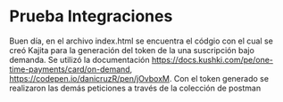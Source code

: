 # Prueba Integraciones
Buen día, en el archivo index.html se encuentra el códgio con el cual se creó Kajita para la generación del token de la una suscripción bajo demanda. Se utilizó la documentación https://docs.kushki.com/pe/one-time-payments/card/on-demand, https://codepen.io/danicruzR/pen/jOvboxM. Con el token generado se realizaron las demás peticiones a través de la colección de postman 
